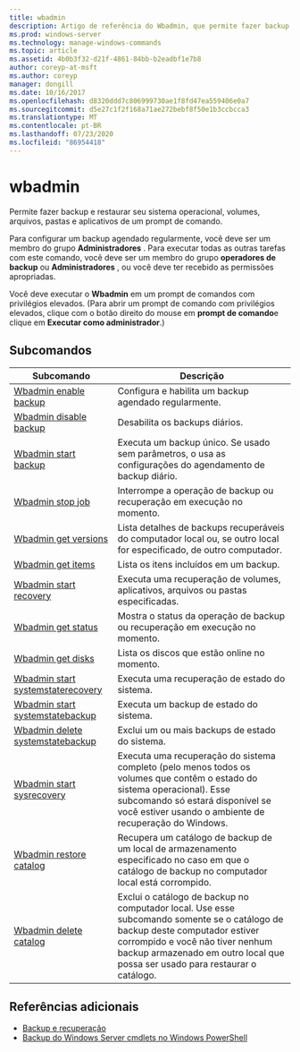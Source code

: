 ```yaml
---
title: wbadmin
description: Artigo de referência do Wbadmin, que permite fazer backup e restaurar seu sistema operacional, volumes, arquivos, pastas e aplicativos a partir de um prompt de comando.
ms.prod: windows-server
ms.technology: manage-windows-commands
ms.topic: article
ms.assetid: 4b0b3f32-d21f-4861-84bb-b2eadbf1e7b8
author: coreyp-at-msft
ms.author: coreyp
manager: dongill
ms.date: 10/16/2017
ms.openlocfilehash: d8320ddd7c806999730ae1f8fd47ea559406e0a7
ms.sourcegitcommit: d5e27c1f2f168a71ae272bebf8f50e1b3ccbcca3
ms.translationtype: MT
ms.contentlocale: pt-BR
ms.lasthandoff: 07/23/2020
ms.locfileid: "86954418"
---
```

# <a name="wbadmin"></a>wbadmin



Permite fazer backup e restaurar seu sistema operacional, volumes, arquivos, pastas e aplicativos de um prompt de comando.

Para configurar um backup agendado regularmente, você deve ser um membro do grupo **Administradores** . Para executar todas as outras tarefas com este comando, você deve ser um membro do grupo **operadores de backup** ou **Administradores** , ou você deve ter recebido as permissões apropriadas.

Você deve executar o **Wbadmin** em um prompt de comandos com privilégios elevados. (Para abrir um prompt de comando com privilégios elevados, clique com o botão direito do mouse em **prompt de comando**e clique em **Executar como administrador**.)

## <a name="subcommands"></a>Subcomandos

|Subcomando|Descrição|
|----------|-----------|
|[Wbadmin enable backup](wbadmin-enable-backup.md)|Configura e habilita um backup agendado regularmente.|
|[Wbadmin disable backup](wbadmin-disable-backup.md)|Desabilita os backups diários.|
|[Wbadmin start backup](wbadmin-start-backup.md)|Executa um backup único. Se usado sem parâmetros, o usa as configurações do agendamento de backup diário.|
|[Wbadmin stop job](wbadmin-stop-job.md)|Interrompe a operação de backup ou recuperação em execução no momento.|
|[Wbadmin get versions](wbadmin-get-versions.md)|Lista detalhes de backups recuperáveis do computador local ou, se outro local for especificado, de outro computador.|
|[Wbadmin get items](wbadmin-get-items.md)|Lista os itens incluídos em um backup.|
|[Wbadmin start recovery](wbadmin-start-recovery.md)|Executa uma recuperação de volumes, aplicativos, arquivos ou pastas especificadas.|
|[Wbadmin get status](wbadmin-get-status.md)|Mostra o status da operação de backup ou recuperação em execução no momento.|
|[Wbadmin get disks](wbadmin-get-disks.md)|Lista os discos que estão online no momento.|
|[Wbadmin start systemstaterecovery](wbadmin-start-systemstaterecovery.md)|Executa uma recuperação de estado do sistema.|
|[Wbadmin start systemstatebackup](wbadmin-start-systemstatebackup.md)|Executa um backup de estado do sistema.|
|[Wbadmin delete systemstatebackup](wbadmin-delete-systemstatebackup.md)|Exclui um ou mais backups de estado do sistema.|
|[Wbadmin start sysrecovery](wbadmin-start-sysrecovery.md)|Executa uma recuperação do sistema completo (pelo menos todos os volumes que contêm o estado do sistema operacional). Esse subcomando só estará disponível se você estiver usando o ambiente de recuperação do Windows.|
|[Wbadmin restore catalog](wbadmin-restore-catalog.md)|Recupera um catálogo de backup de um local de armazenamento especificado no caso em que o catálogo de backup no computador local está corrompido.|
|[Wbadmin delete catalog](wbadmin-delete-catalog.md)|Exclui o catálogo de backup no computador local. Use esse subcomando somente se o catálogo de backup deste computador estiver corrompido e você não tiver nenhum backup armazenado em outro local que possa ser usado para restaurar o catálogo.|

## <a name="additional-references"></a>Referências adicionais

-   [Backup e recuperação](https://go.microsoft.com/fwlink/?LinkID=195054)
-   [Backup do Windows Server cmdlets no Windows PowerShell](/powershell/module/windowserverbackup/?view=winserver2012r2-ps)
